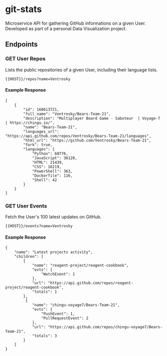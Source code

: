 # git-stats

Microservice API for gathering GitHub informations on a given User. Developed as part of a personal Data Visualization project.

## Endpoints

### GET User Repos

Lists the public repositories of a given User, including their language lists.

```
{{HOST}}/repos?name=Ventrosky
```

#### Example Response

```
[
    {
        "id": 168613721,
        "full_name": "Ventrosky/Bears-Team-21",
        "description": "Multiplayer Board Game - Saboteur  | Voyage-7 | https://chingu.io/",
        "name": "Bears-Team-21",
        "languages_url": "https://api.github.com/repos/Ventrosky/Bears-Team-21/languages",
        "html_url": "https://github.com/Ventrosky/Bears-Team-21",
        "fork": true,
        "languages": {
            "Python": 60776,
            "JavaScript": 36120,
            "HTML": 21439,
            "CSS": 16219,
            "PowerShell": 363,
            "Dockerfile": 116,
            "Shell": 42
        }
    }
]
```

### GET User Events

Fetch the User's 100 latest updates on GitHub.

```
{{HOST}}/events?name=Ventrosky
```

#### Example Response

```
{
    "name": "Latest projects activity",
    "children": [
        {
            "name": "reagent-project/reagent-cookbook",
            "evts": {
                "WatchEvent": 1
            },
            "url": "https://api.github.com/repos/reagent-project/reagent-cookbook",
            "totals": 1
        },
         {
            "name": "chingu-voyage7/Bears-Team-21",
            "evts": {
                "PushEvent": 1,
                "PullRequestEvent": 2
            },
            "url": "https://api.github.com/repos/chingu-voyage7/Bears-Team-21",
            "totals": 3
        }
    ]
}
```